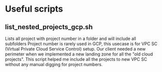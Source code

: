 # Useful scripts

## list_nested_projects_gcp.sh
Lists all project with project number in a folder and will include all subfolders
Project number is rarely used in GCP, this usecase is for VPC SC (Virtual Private Cloud Service Control) setup.
Our client needed a new perimeter when we implemented a new landing zone for all the "old cloud projects".
This script helped me include all the projects to new VPC SC without any manual digging for project numbers.